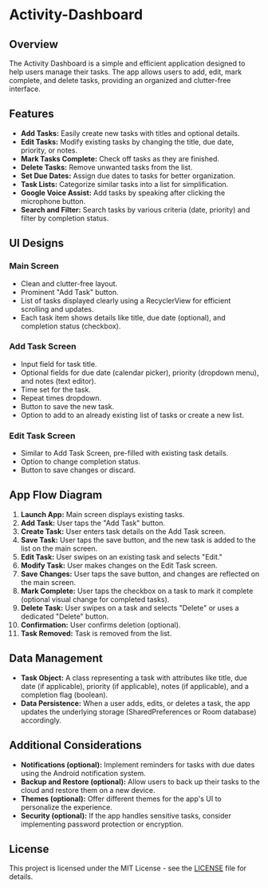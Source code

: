 # Activity-Dashboard

## Overview
The Activity Dashboard is a simple and efficient application designed to help users manage their tasks. The app allows users to add, edit, mark complete, and delete tasks, providing an organized and clutter-free interface.

## Features
- **Add Tasks:** Easily create new tasks with titles and optional details.
- **Edit Tasks:** Modify existing tasks by changing the title, due date, priority, or notes.
- **Mark Tasks Complete:** Check off tasks as they are finished.
- **Delete Tasks:** Remove unwanted tasks from the list.
- **Set Due Dates:** Assign due dates to tasks for better organization.
- **Task Lists:** Categorize similar tasks into a list for simplification.
- **Google Voice Assist:** Add tasks by speaking after clicking the microphone button.
- **Search and Filter:** Search tasks by various criteria (date, priority) and filter by completion status.

## UI Designs
### Main Screen
- Clean and clutter-free layout.
- Prominent "Add Task" button.
- List of tasks displayed clearly using a RecyclerView for efficient scrolling and updates.
- Each task item shows details like title, due date (optional), and completion status (checkbox).

### Add Task Screen
- Input field for task title.
- Optional fields for due date (calendar picker), priority (dropdown menu), and notes (text editor).
- Time set for the task.
- Repeat times dropdown.
- Button to save the new task.
- Option to add to an already existing list of tasks or create a new list.

### Edit Task Screen
- Similar to Add Task Screen, pre-filled with existing task details.
- Option to change completion status.
- Button to save changes or discard.

## App Flow Diagram
1. **Launch App:** Main screen displays existing tasks.
2. **Add Task:** User taps the "Add Task" button.
3. **Create Task:** User enters task details on the Add Task screen.
4. **Save Task:** User taps the save button, and the new task is added to the list on the main screen.
5. **Edit Task:** User swipes on an existing task and selects "Edit."
6. **Modify Task:** User makes changes on the Edit Task screen.
7. **Save Changes:** User taps the save button, and changes are reflected on the main screen.
8. **Mark Complete:** User taps the checkbox on a task to mark it complete (optional visual change for completed tasks).
9. **Delete Task:** User swipes on a task and selects "Delete" or uses a dedicated "Delete" button.
10. **Confirmation:** User confirms deletion (optional).
11. **Task Removed:** Task is removed from the list.

## Data Management
- **Task Object:** A class representing a task with attributes like title, due date (if applicable), priority (if applicable), notes (if applicable), and a completion flag (boolean).
- **Data Persistence:** When a user adds, edits, or deletes a task, the app updates the underlying storage (SharedPreferences or Room database) accordingly.

## Additional Considerations
- **Notifications (optional):** Implement reminders for tasks with due dates using the Android notification system.
- **Backup and Restore (optional):** Allow users to back up their tasks to the cloud and restore them on a new device.
- **Themes (optional):** Offer different themes for the app's UI to personalize the experience.
- **Security (optional):** If the app handles sensitive tasks, consider implementing password protection or encryption.

## License
This project is licensed under the MIT License - see the [LICENSE](LICENSE) file for details.


